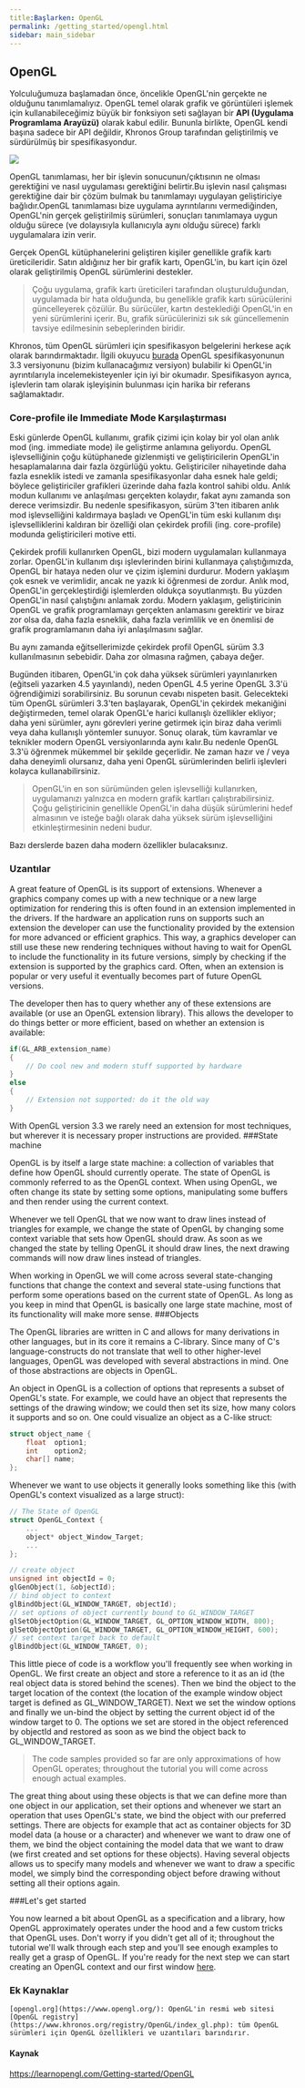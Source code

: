 ```yaml
---
title:Başlarken: OpenGL
permalink: /getting_started/opengl.html
sidebar: main_sidebar
---
```

## OpenGL
Yolculuğumuza başlamadan önce, öncelikle OpenGL'nin gerçekte ne olduğunu tanımlamalıyız. OpenGL temel olarak grafik ve görüntüleri işlemek için kullanabileceğimiz büyük bir fonksiyon seti sağlayan bir **API (Uygulama Programlama Arayüzü)** olarak kabul edilir. Bununla birlikte, OpenGL kendi başına sadece bir API değildir,  Khronos Group tarafından geliştirilmiş ve sürdürülmüş bir spesifikasyondur.

<img src="https://learnopengl.com/img/getting-started/opengl.jpg">

OpenGL tanımlaması, her bir işlevin sonucunun/çıktısının ne olması gerektiğini ve nasıl uygulaması gerektiğini belirtir.Bu işlevin nasıl çalışması gerektiğine dair bir çözüm bulmak bu tanımlamayı uygulayan geliştiriciye bağlıdır.OpenGL tanımlaması bize uygulama ayrıntılarını vermediğinden, OpenGL'nin gerçek geliştirilmiş sürümleri, sonuçları tanımlamaya uygun olduğu sürece (ve dolayısıyla kullanıcıyla aynı olduğu sürece) farklı uygulamalara izin verir.

Gerçek OpenGL kütüphanelerini geliştiren kişiler genellikle grafik kartı üreticileridir. Satın aldığınız her bir grafik kartı, OpenGL'in, bu kart için özel olarak geliştirilmiş OpenGL sürümlerini destekler.

>Çoğu uygulama, grafik kartı üreticileri tarafından oluşturulduğundan, uygulamada bir hata olduğunda, bu genellikle grafik kartı sürücülerini güncelleyerek çözülür. Bu sürücüler, kartın desteklediği OpenGL'in en yeni sürümlerini içerir. Bu, grafik sürücülerinizi sık sık güncellemenin tavsiye edilmesinin sebeplerinden biridir.

Khronos, tüm OpenGL sürümleri için spesifikasyon belgelerini herkese açık olarak barındırmaktadır. İlgili okuyucu [burada](https://www.khronos.org/registry/OpenGL/specs/gl/glspec33.core.pdf) OpenGL spesifikasyonunun 3.3 versiyonunu (bizim kullanacağımız versiyon) bulabilir ki OpenGL'in ayrıntılarıyla incelemekisteyenler için iyi bir okumadır. Spesifikasyon ayrıca, işlevlerin tam olarak işleyişinin bulunması için harika bir referans sağlamaktadır.

### Core-profile ile Immediate Mode Karşılaştırması
Eski günlerde OpenGL kullanımı, grafik çizimi için kolay bir yol olan anlık mod (ing. immediate mode) ile geliştirme anlamına geliyordu. OpenGL işlevselliğinin çoğu kütüphanede gizlenmişti ve geliştiricilerin OpenGL'in hesaplamalarına dair fazla özgürlüğü yoktu. Geliştiriciler nihayetinde daha fazla esneklik istedi ve zamanla spesifikasyonlar daha esnek hale geldi; böylece geliştiriciler grafikleri üzerinde daha fazla kontrol sahibi oldu. Anlık modun kullanımı ve anlaşılması gerçekten kolaydır, fakat aynı zamanda son derece verimsizdir. Bu nedenle spesifikasyon, sürüm 3'ten itibaren anlık mod işlevselliğini kaldırmaya başladı ve OpenGL'in tüm eski kullanım dışı işlevselliklerini kaldıran bir özelliği olan çekirdek profili (ing. core-profile) modunda geliştiricileri motive etti.

Çekirdek profili kullanırken OpenGL, bizi modern uygulamaları kullanmaya zorlar. OpenGL'in kullanım dışı işlevlerinden birini kullanmaya çalıştığımızda, OpenGL bir hataya neden olur ve çizim işlemini durdurur. Modern yaklaşım çok esnek ve verimlidir, ancak ne yazık ki öğrenmesi de zordur. Anlık mod, OpenGL'in gerçekleştirdiği işlemlerden oldukça soyutlanmıştı. Bu yüzden OpenGL'in nasıl çalıştığını anlamak zordu. Modern yaklaşım, geliştiricinin OpenGL ve grafik programlamayı gerçekten anlamasını gerektirir ve biraz zor olsa da, daha fazla esneklik, daha fazla verimlilik ve en önemlisi de grafik programlamanın daha iyi anlaşılmasını sağlar.

Bu aynı zamanda eğitsellerimizde çekirdek profil OpenGL sürüm 3.3 kullanılmasının sebebidir. Daha zor olmasına rağmen, çabaya değer.

Bugünden itibaren, OpenGL'in çok daha yüksek sürümleri yayınlanırken (eğitseli yazarken 4.5 yayınlandı), neden OpenGL 4.5 yerine OpenGL 3.3'ü öğrendiğimizi sorabilirsiniz. Bu sorunun cevabı nispeten basit. Gelecekteki tüm OpenGL sürümleri 3.3'ten başlayarak, OpenGL'in çekirdek mekaniğini değiştirmeden, temel olarak OpenGL'e harici kullanışlı özellikler ekliyor; daha yeni sürümler, aynı görevleri yerine getirmek için biraz daha verimli veya daha kullanışlı yöntemler sunuyor. Sonuç olarak, tüm kavramlar ve teknikler modern OpenGL versiyonlarında aynı kalır.Bu nedenle OpenGL 3.3'ü öğrenmek mükemmel bir şekilde geçerlidir. Ne zaman hazır ve / veya daha deneyimli olursanız, daha yeni OpenGL sürümlerinden belirli işlevleri kolayca kullanabilirsiniz.

>OpenGL'in en son sürümünden gelen işlevselliği kullanırken, uygulamanızı yalnızca en modern grafik kartları çalıştırabilirsiniz. Çoğu geliştiricinin genellikle OpenGL'in daha düşük sürümlerini hedef almasının ve isteğe bağlı olarak daha yüksek sürüm işlevselliğini etkinleştirmesinin nedeni budur.

Bazı derslerde bazen daha modern özellikler bulacaksınız.

### Uzantılar
 A great feature of OpenGL is its support of extensions. Whenever a graphics company comes up with a new technique or a new large optimization for rendering this is often found in an extension implemented in the drivers. If the hardware an application runs on supports such an extension the developer can use the functionality provided by the extension for more advanced or efficient graphics. This way, a graphics developer can still use these new rendering techniques without having to wait for OpenGL to include the functionality in its future versions, simply by checking if the extension is supported by the graphics card. Often, when an extension is popular or very useful it eventually becomes part of future OpenGL versions.

The developer then has to query whether any of these extensions are available (or use an OpenGL extension library). This allows the developer to do things better or more efficient, based on whether an extension is available: 

```cpp
if(GL_ARB_extension_name)
{
    // Do cool new and modern stuff supported by hardware
}
else
{
    // Extension not supported: do it the old way
}
```
 With OpenGL version 3.3 we rarely need an extension for most techniques, but wherever it is necessary proper instructions are provided.
###State machine

OpenGL is by itself a large state machine: a collection of variables that define how OpenGL should currently operate. The state of OpenGL is commonly referred to as the OpenGL context. When using OpenGL, we often change its state by setting some options, manipulating some buffers and then render using the current context.

Whenever we tell OpenGL that we now want to draw lines instead of triangles for example, we change the state of OpenGL by changing some context variable that sets how OpenGL should draw. As soon as we changed the state by telling OpenGL it should draw lines, the next drawing commands will now draw lines instead of triangles.

When working in OpenGL we will come across several state-changing functions that change the context and several state-using functions that perform some operations based on the current state of OpenGL. As long as you keep in mind that OpenGL is basically one large state machine, most of its functionality will make more sense.
###Objects

The OpenGL libraries are written in C and allows for many derivations in other languages, but in its core it remains a C-library. Since many of C's language-constructs do not translate that well to other higher-level languages, OpenGL was developed with several abstractions in mind. One of those abstractions are objects in OpenGL.

An object in OpenGL is a collection of options that represents a subset of OpenGL's state. For example, we could have an object that represents the settings of the drawing window; we could then set its size, how many colors it supports and so on. One could visualize an object as a C-like struct: 


```cpp
struct object_name {
    float  option1;
    int    option2;
    char[] name;
};
```
Whenever we want to use objects it generally looks something like this (with OpenGL's context visualized as a large struct): 
```cpp
// The State of OpenGL
struct OpenGL_Context {
  	...
  	object* object_Window_Target;
  	...  	
};
```
```cpp
// create object
unsigned int objectId = 0;
glGenObject(1, &objectId);
// bind object to context
glBindObject(GL_WINDOW_TARGET, objectId);
// set options of object currently bound to GL_WINDOW_TARGET
glSetObjectOption(GL_WINDOW_TARGET, GL_OPTION_WINDOW_WIDTH, 800);
glSetObjectOption(GL_WINDOW_TARGET, GL_OPTION_WINDOW_HEIGHT, 600);
// set context target back to default
glBindObject(GL_WINDOW_TARGET, 0);
```

This little piece of code is a workflow you'll frequently see when working in OpenGL. We first create an object and store a reference to it as an id (the real object data is stored behind the scenes). Then we bind the object to the target location of the context (the location of the example window object target is defined as GL_WINDOW_TARGET). Next we set the window options and finally we un-bind the object by setting the current object id of the window target to 0. The options we set are stored in the object referenced by objectId and restored as soon as we bind the object back to GL_WINDOW_TARGET. 

>The code samples provided so far are only approximations of how OpenGL operates; throughout the tutorial you will come across enough actual examples. 

The great thing about using these objects is that we can define more than one object in our application, set their options and whenever we start an operation that uses OpenGL's state, we bind the object with our preferred settings. There are objects for example that act as container objects for 3D model data (a house or a character) and whenever we want to draw one of them, we bind the object containing the model data that we want to draw (we first created and set options for these objects). Having several objects allows us to specify many models and whenever we want to draw a specific model, we simply bind the corresponding object before drawing without setting all their options again. 

###Let's get started

You now learned a bit about OpenGL as a specification and a library, how OpenGL approximately operates under the hood and a few custom tricks that OpenGL uses. Don't worry if you didn't get all of it; throughout the tutorial we'll walk through each step and you'll see enough examples to really get a grasp of OpenGL. If you're ready for the next step we can start creating an OpenGL context and our first window [here](https://cg-translators.github.io/learnopengl-tr/getting_started/creating_a_window.html). 

### Ek Kaynaklar

    [opengl.org](https://www.opengl.org/): OpenGL'in resmi web sitesi
    [OpenGL registry](https://www.khronos.org/registry/OpenGL/index_gl.php): tüm OpenGL sürümleri için OpenGL özellikleri ve uzantıları barındırır.


#### Kaynak
https://learnopengl.com/Getting-started/OpenGL
